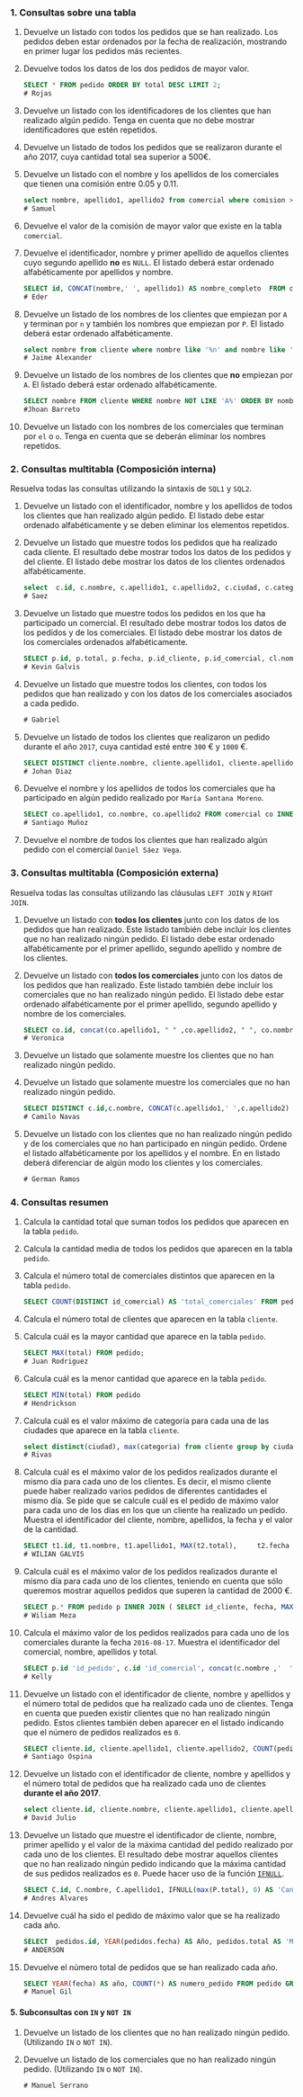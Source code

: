 ### 1. Consultas sobre una tabla

1. Devuelve un listado con todos los pedidos que se han realizado. Los pedidos deben estar ordenados por la fecha de realización, mostrando en primer lugar los pedidos más recientes.

2. Devuelve todos los datos de los dos pedidos de mayor valor.

   ```sql
   SELECT * FROM pedido ORDER BY total DESC LIMIT 2; 
   # Rojas
   ```

3. Devuelve un listado con los identificadores de los clientes que han realizado algún pedido. Tenga en cuenta que no debe mostrar identificadores que estén repetidos.

4. Devuelve un listado de todos los pedidos que se realizaron durante el año 2017, cuya cantidad total sea superior a 500€.

5. Devuelve un listado con el nombre y los apellidos de los comerciales que tienen una comisión entre 0.05 y 0.11.

   ```sql
   select nombre, apellido1, apellido2 from comercial where comision > 0.05 and comision < 0.11;
   # Samuel
   ```

6. Devuelve el valor de la comisión de mayor valor que existe en la tabla `comercial`.

7. Devuelve el identificador, nombre y primer apellido de aquellos clientes cuyo segundo apellido **no** es `NULL`. El listado deberá estar ordenado alfabéticamente por apellidos y nombre.

   ```sql
   SELECT id, CONCAT(nombre,' ', apellido1) AS nombre_completo  FROM cliente WHERE apellido2 IS NOT NULL ORDER BY nombre ASC, apellido1 ASC, apellido2 ASC;
   # Eder
   ```

8. Devuelve un listado de los nombres de los clientes que empiezan por `A` y terminan por `n` y también los nombres que empiezan por `P`. El listado deberá estar ordenado alfabéticamente.

   ```sql
   select nombre from cliente where nombre like '%n' and nombre like 'a%' or nombre like 'p%' order by nombre asc;
   # Jaime Alexander
   ```

9. Devuelve un listado de los nombres de los clientes que **no** empiezan por `A`. El listado deberá estar ordenado alfabéticamente.

   ```sql
   SELECT nombre FROM cliente WHERE nombre NOT LIKE 'A%' ORDER BY nombre;
   #Jhoan Barreto
   ```

10. Devuelve un listado con los nombres de los comerciales que terminan por `el` o `o`. Tenga en cuenta que se deberán eliminar los nombres repetidos.

### 2. Consultas multitabla (Composición interna)

Resuelva todas las consultas utilizando la sintaxis de `SQL1` y `SQL2`.

1. Devuelve un listado con el identificador, nombre y los apellidos de todos los clientes que han realizado algún pedido. El listado debe estar ordenado alfabéticamente y se deben eliminar los elementos repetidos.

2. Devuelve un listado que muestre todos los pedidos que ha realizado cada cliente. El resultado debe mostrar todos los datos de los pedidos y del cliente. El listado debe mostrar los datos de los clientes ordenados alfabéticamente.

   ```sql
   select  c.id, c.nombre, c.apellido1, c.apellido2, c.ciudad, c.categoria, p.id, p.total, p.fecha, p.id_cliente, p.id_comercial from cliente c inner join pedido p on c.id = p.id_cliente order by c.nombre asc, c.apellido1 asc;
   # Saez
   ```

3. Devuelve un listado que muestre todos los pedidos en los que ha participado un comercial. El resultado debe mostrar todos los datos de los pedidos y de los comerciales. El listado debe mostrar los datos de los comerciales ordenados alfabéticamente.

   ```sql
   SELECT p.id, p.total, p.fecha, p.id_cliente, p.id_comercial, cl.nombre, cl.apellido1, cl.apellido2, cl.comision FROM pedido AS p INNER JOIN comercial AS cl ON cl.id = p.id_comercial ORDER BY nombre;
   # Kevin Galvis
   ```

4. Devuelve un listado que muestre todos los clientes, con todos los pedidos que han realizado y con los datos de los comerciales asociados a cada pedido.

   ```sql
   # Gabriel
   ```

5. Devuelve un listado de todos los clientes que realizaron un pedido durante el año `2017`, cuya cantidad esté entre `300` € y `1000` €.

   ```sql
   SELECT DISTINCT cliente.nombre, cliente.apellido1, cliente.apellido2 FROM cliente JOIN pedido ON cliente.id = pedido.id_cliente WHERE YEAR(pedido.fecha) = 2017   AND pedido.total BETWEEN 300 AND 1000;
   # Johan Diaz
   ```

6. Devuelve el nombre y los apellidos de todos los comerciales que ha participado en algún pedido realizado por `María Santana Moreno`.

   ```sql
   SELECT co.apellido1, co.nombre, co.apellido2 FROM comercial co INNER JOIN pedido p ON p.id_comercial = co.id INNER JOIN cliente cl ON cl.id = p.id_cliente WHERE concat(cl.nombre, ' ',cl.apellido1, ' ',cl.apellido2) = 'Maria Santana Moreno';
   # Santiago Muñoz
   ```

7. Devuelve el nombre de todos los clientes que han realizado algún pedido con el comercial `Daniel Sáez Vega`.

### 3. Consultas multitabla (Composición externa)

Resuelva todas las consultas utilizando las cláusulas `LEFT JOIN` y `RIGHT JOIN`.

1. Devuelve un listado con **todos los clientes** junto con los datos de los pedidos que han realizado. Este listado también debe incluir los clientes que no han realizado ningún pedido. El listado debe estar ordenado alfabéticamente por el primer apellido, segundo apellido y nombre de los clientes.

2. Devuelve un listado con **todos los comerciales** junto con los datos de los pedidos que han realizado. Este listado también debe incluir los comerciales que no han realizado ningún pedido. El listado debe estar ordenado alfabéticamente por el primer apellido, segundo apellido y nombre de los comerciales.

   ```sql
   SELECT co.id, concat(co.apellido1, " " ,co.apellido2, " ", co.nombre) as namefull, pe.total, pe.fecha, pe.id_cliente FROM comercial co left JOIN pedido pe ON pe.id_comercial = co.id  ORDER BY namefull LIKE 'A%' ASC , namefull;
   # Veronica
   ```

3. Devuelve un listado que solamente muestre los clientes que no han realizado ningún pedido.

4. Devuelve un listado que solamente muestre los comerciales que no han realizado ningún pedido.

   ```sql
   SELECT DISTINCT c.id,c.nombre, CONCAT(c.apellido1,' ',c.apellido2) AS apellido FROM comercial AS c LEFT JOIN pedido AS p ON c.id=p.id_comercial WHERE p.id_comercial IS NULL GROUP BY c.id;
   # Camilo Navas
   ```

5. Devuelve un listado con los clientes que no han realizado ningún pedido y de los comerciales que no han participado en ningún pedido. Ordene el listado alfabéticamente por los apellidos y el nombre. En en listado deberá diferenciar de algún modo los clientes y los comerciales.

   ```sql
   # German Ramos
   ```
 
### 4. Consultas resumen

1. Calcula la cantidad total que suman todos los pedidos que aparecen en la tabla `pedido`.

2. Calcula la cantidad media de todos los pedidos que aparecen en la tabla `pedido`.

3. Calcula el número total de comerciales distintos que aparecen en la tabla `pedido`.

   ```sql
   SELECT COUNT(DISTINCT id_comercial) AS 'total_comerciales' FROM pedido;
   ```

4. Calcula el número total de clientes que aparecen en la tabla `cliente`.

5. Calcula cuál es la mayor cantidad que aparece en la tabla `pedido`.

   ```sql
   SELECT MAX(total) FROM pedido;
   # Juan Rodriguez
   ```

6. Calcula cuál es la menor cantidad que aparece en la tabla `pedido`.

   ```sql
   SELECT MIN(total) FROM pedido
   # Hendrickson
   ```

7. Calcula cuál es el valor máximo de categoría para cada una de las ciudades que aparece en la tabla `cliente`.

   ```sql
   select distinct(ciudad), max(categoria) from cliente group by ciudad;
   # Rivas
   ```

8. Calcula cuál es el máximo valor de los pedidos realizados durante el mismo día para cada uno de los clientes. Es decir, el mismo cliente puede haber realizado varios pedidos de diferentes cantidades el mismo día. Se pide que se calcule cuál es el pedido de máximo valor para cada uno de los días en los que un cliente ha realizado un pedido. Muestra el identificador del cliente, nombre, apellidos, la fecha y el valor de la cantidad.

   ```SQL
   SELECT t1.id, t1.nombre, t1.apellido1, MAX(t2.total),     t2.fecha FROM cliente t1, pedido t2 WHERE t2.id_cliente = t1.id GROUP BY t2.fecha, t1.id ORDER BY t2.fecha;
   # WILIAN GALVIS
   ```

9. Calcula cuál es el máximo valor de los pedidos realizados durante el mismo día para cada uno de los clientes, teniendo en cuenta que sólo queremos mostrar aquellos pedidos que superen la cantidad de 2000 €.

   ```sql
   SELECT p.* FROM pedido p INNER JOIN ( SELECT id_cliente, fecha, MAX(total) AS max_total FROM pedido WHERE total > 2000 GROUP BY id_cliente, fecha) po ON p.id_cliente = po.id_cliente AND p.fecha = po.fecha AND p.total = po.max_total;
   # Wiliam Meza
   ```

10. Calcula el máximo valor de los pedidos realizados para cada uno de los comerciales durante la fecha `2016-08-17`. Muestra el identificador del comercial, nombre, apellidos y total.

    ```sql
    SELECT p.id 'id_pedido', c.id 'id_comercial', concat(c.nombre ,'  ', c.apellido1) 'Comercial', max(p.total) 'Max Value' From comercial  c INNER JOIN pedido p ON c.id= p.id_comercial WHERE fecha='2016-08-17' GROUP BY p.id , c.nombre , c.apellido1;
    # Kelly
    ```

11. Devuelve un listado con el identificador de cliente, nombre y apellidos y el número total de pedidos que ha realizado cada uno de clientes. Tenga en cuenta que pueden existir clientes que no han realizado ningún pedido. Estos clientes también deben aparecer en el listado indicando que el número de pedidos realizados es `0`.

    ```sql
    SELECT cliente.id, cliente.apellido1, cliente.apellido2, COUNT(pedido.id) FROM cliente LEFT JOIN pedido ON cliente id=pedido.id_cliente GROUP BY cliente.id;
    # Santiago Ospina
    ```

12. Devuelve un listado con el identificador de cliente, nombre y apellidos y el número total de pedidos que ha realizado cada uno de clientes **durante el año 2017**.

    ```sql
    select cliente.id, cliente.nombre, cliente.apellido1, cliente.apellido2, count(pedido.id) as cantidad2017 from cliente inner join pedido on pedido.id_cliente = cliente.id where year(pedido.fecha) = 2017 group by cliente.id;
    # David Julio
    ```

13. Devuelve un listado que muestre el identificador de cliente, nombre, primer apellido y el valor de la máxima cantidad del pedido realizado por cada uno de los clientes. El resultado debe mostrar aquellos clientes que no han realizado ningún pedido indicando que la máxima cantidad de sus pedidos realizados es `0`. Puede hacer uso de la función [`IFNULL`](https://dev.mysql.com/doc/refman/8.0/en/control-flow-functions.html#function_ifnull).

    ```sql
    SELECT C.id, C.nombre, C.apellido1, IFNULL(max(P.total), 0) AS 'Cantidad maxima' FROM cliente AS C LEFT JOIN pedido as P ON C.id = P.id_cliente GROUP BY C.id;
    # Andres Alvares
    ```

14. Devuelve cuál ha sido el pedido de máximo valor que se ha realizado cada año.

    ```sql
    SELECT  pedidos.id, YEAR(pedidos.fecha) AS Año, pedidos.total AS 'Maximo Valor', pedidos.fecha AS 'Fecha Completa', pedidos.id_cliente AS 'ID Cliente', pedidos.id_comercial AS 'ID Comercial' FROM  pedido pedidos JOIN ( SELECT YEAR(fecha) AS Año, max(total) AS Valor_Maximo FROM  pedido GROUP BY  año  ORDER BY  año)  AS max_ped_por_año  ON Año = max_ped_por_año.Año  AND pedidos.total = max_ped_por_año.Valor_Maximo;
    # ANDERSON
    ```

15. Devuelve el número total de pedidos que se han realizado cada año.

    ```sql
    SELECT YEAR(fecha) AS año, COUNT(*) AS numero_pedido FROM pedido GROUP BY YEAR(fecha) ORDER BY año;
    # Manuel Gil
    ```

#### 5. Subconsultas con `IN` y `NOT IN`

1. Devuelve un listado de los clientes que no han realizado ningún pedido. (Utilizando `IN` o `NOT IN`).

2. Devuelve un listado de los comerciales que no han realizado ningún pedido. (Utilizando `IN` o `NOT IN`).

   ```sql
   # Manuel Serrano
   ```

   
